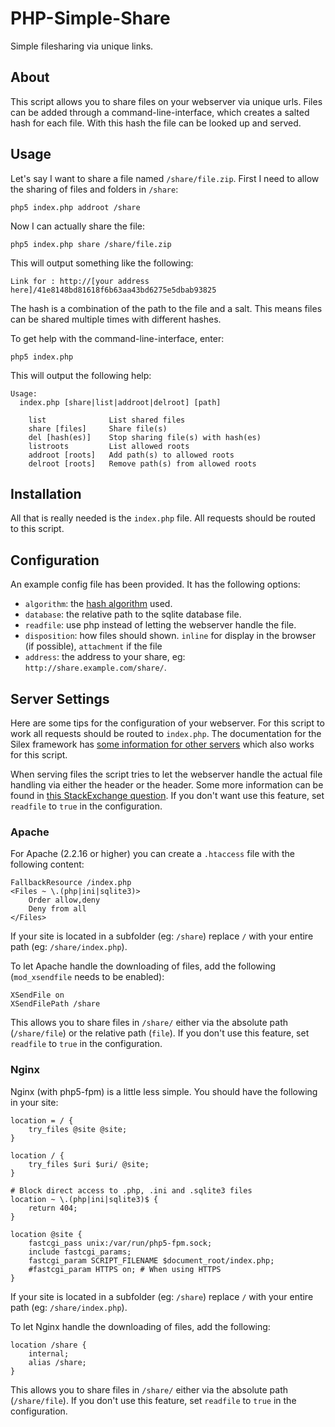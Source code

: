PHP-Simple-Share
================
Simple filesharing via unique links.

About
-----
This script allows you to share files on your webserver via unique urls. Files can be added through a command-line-interface, which creates a salted hash for each file. With this hash the file can be looked up and served.

Usage
-----
Let's say I want to share a file named `/share/file.zip`.
First I need to allow the sharing of files and folders in `/share`:

	php5 index.php addroot /share

Now I can actually share the file:

	php5 index.php share /share/file.zip

This will output something like the following:

	Link for : http://[your address here]/41e8148bd81618f6b63aa43bd6275e5dbab93825
	
The hash is a combination of the path to the file and a salt. This means files can be shared multiple times with different hashes.

To get help with the command-line-interface, enter:

	php5 index.php
	
This will output the following help:

	Usage:
	  index.php [share|list|addroot|delroot] [path]

	    list              List shared files
	    share [files]     Share file(s)
	    del [hash(es)]    Stop sharing file(s) with hash(es)
	    listroots         List allowed roots
	    addroot [roots]   Add path(s) to allowed roots
	    delroot [roots]   Remove path(s) from allowed roots

Installation
------------
All that is really needed is the `index.php` file. All requests should be routed to this script.

Configuration
-------------
An example config file has been provided. It has the following options:

 * `algorithm`: the [hash algorithm][3] used.
 * `database`: the relative path to the sqlite database file.
 * `readfile`: use php instead of letting the webserver handle the file.
 * `disposition`: how files should shown. `inline` for display in the browser (if possible), `attachment` if the file
 * `address`: the address to your share, eg: `http://share.example.com/share/`.

Server Settings
---------------
Here are some tips for the configuration of your webserver. For this script to work all requests should be routed to `index.php`. The documentation for the Silex framework has [some information for other servers][2] which also works for this script.

When serving files the script tries to let the webserver handle the actual file handling via either the  header or the header. Some more information can be found in [this StackExchange question][1].
If you don't want use this feature, set `readfile` to `true` in the configuration.

### Apache
For Apache (2.2.16 or higher) you can create a `.htaccess` file with the following content:

	FallbackResource /index.php
	<Files ~ \.(php|ini|sqlite3)>
		Order allow,deny
		Deny from all
	</Files>
	
If your site is located in a subfolder (eg: `/share`) replace `/` with your entire path (eg: `/share/index.php`).
	
To let Apache handle the downloading of files, add the following (`mod_xsendfile` needs to be enabled):

	XSendFile on
	XSendFilePath /share

This allows you to share files  in `/share/` either via the absolute path (`/share/file`) or the relative path (`file`).
If you don't use this feature, set `readfile` to `true` in the configuration.
	
### Nginx
Nginx (with php5-fpm) is a little less simple. You should have the following in your site:

	location = / {
		try_files @site @site;
	}

	location / {
		try_files $uri $uri/ @site;
	}
	
	# Block direct access to .php, .ini and .sqlite3 files
	location ~ \.(php|ini|sqlite3)$ {
		return 404;
	}

	location @site {
		fastcgi_pass unix:/var/run/php5-fpm.sock;
		include fastcgi_params;
		fastcgi_param SCRIPT_FILENAME $document_root/index.php;
		#fastcgi_param HTTPS on; # When using HTTPS
	}

If your site is located in a subfolder (eg: `/share`) replace `/` with your entire path (eg: `/share/index.php`).

To let Nginx handle the downloading of files, add the following:

	location /share {
		internal;
		alias /share;
    }

This allows you to share files in `/share/` either via the absolute path (`/share/file`).
If you don't use this feature, set `readfile` to `true` in the configuration.

[1]: http://stackoverflow.com/questions/3697748/fastest-way-to-serve-a-file-using-php
[2]: http://silex.sensiolabs.org/doc/web_servers.html
[3]: http://php.net/manual/en/function.hash-algos.php